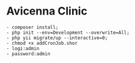 Avicenna Clinic
==========================================

    - composer install;
    - php init --env=Development --overwrite=All;
    - php yii migrate/up --interactive=0;
    - chmod +x addCronJob.shor
    - logi:admin
    - password:admin

